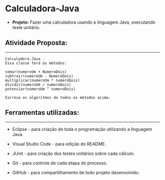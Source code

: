 # Calculadora-Java

- __Projeto:__ Fazer uma calculadora usando a linguagem Java, executando teste unitário.

## __Atividade Proposta__:
---
~~~Escreva uma Calculadora em Java que contenha uma classe chamada 
Calculadora.Java .
Essa classe terá os métodos:

somar(numeroUm + NumeroDois)
subtrair(numeroUm - NumeroDois)
multiplicar(numeroUm * numeroDois)
dividir(numeroUm / numeroDois)
potenciar(numeroUm ^ numeroDois)

Escreva os algoritmos de todos os métodos acima.
~~~   
     


## __Ferramentas utilizadas:__
---
- Eclipse - para criação de toda o programação utilizando a linguagem Java.

- Visual Studio Code - para edição do README.

- JUnit - para criação dos testes unitários sobre cada cálculo.

- Git - para controle de cada etapa do processo.

- GitHub - para compartilhamento de todo projeto desenvolvido.